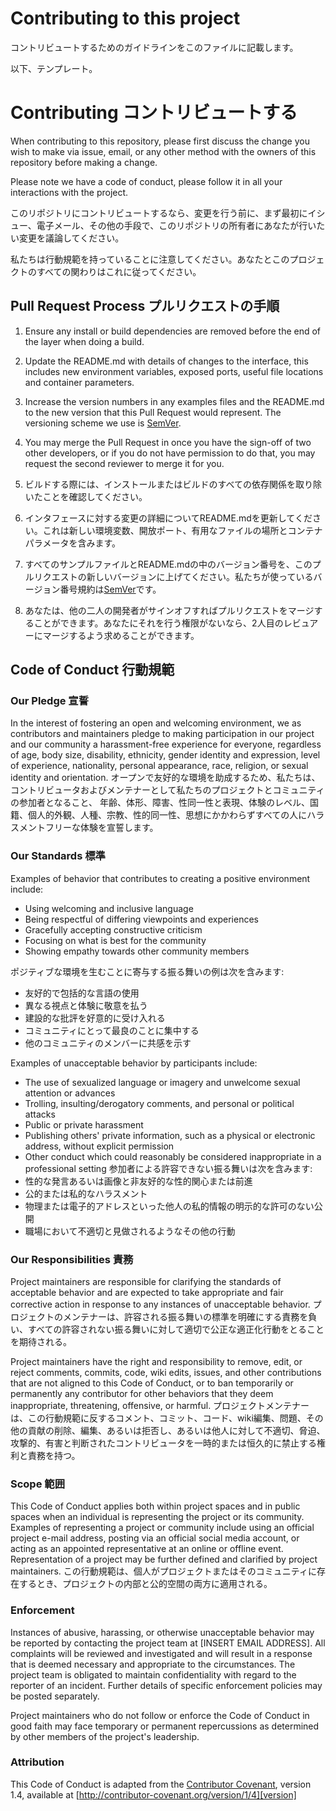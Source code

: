 # Contributing to this project

コントリビュートするためのガイドラインをこのファイルに記載します。



以下、テンプレート。

# Contributing コントリビュートする

When contributing to this repository, please first discuss the change you wish to make via issue,
email, or any other method with the owners of this repository before making a change. 

Please note we have a code of conduct, please follow it in all your interactions with the project.

このリポジトリにコントリビュートするなら、変更を行う前に、まず最初にイシュー、電子メール、その他の手段で、このリポジトリの所有者にあなたが行いたい変更を議論してください。

私たちは行動規範を持っていることに注意してください。あなたとこのプロジェクトのすべての関わりはこれに従ってください。

## Pull Request Process プルリクエストの手順

1. Ensure any install or build dependencies are removed before the end of the layer when doing a 
   build.
2. Update the README.md with details of changes to the interface, this includes new environment 
   variables, exposed ports, useful file locations and container parameters.
3. Increase the version numbers in any examples files and the README.md to the new version that this
   Pull Request would represent. The versioning scheme we use is [SemVer](http://semver.org/).
4. You may merge the Pull Request in once you have the sign-off of two other developers, or if you 
   do not have permission to do that, you may request the second reviewer to merge it for you.

1. ビルドする際には、インストールまたはビルドのすべての依存関係を取り除いたことを確認してください。
2. インタフェースに対する変更の詳細についてREADME.mdを更新してください。これは新しい環境変数、開放ポート、有用なファイルの場所とコンテナパラメータを含みます。
3. すべてのサンプルファイルとREADME.mdの中のバージョン番号を、このプルリクエストの新しいバージョンに上げてください。私たちが使っているバージョン番号規約は[SemVer](http://semver.org/)です。
4. あなたは、他の二人の開発者がサインオフすればプルリクエストをマージすることができます。あなたにそれを行う権限がないなら、2人目のレビュアーにマージするよう求めることができます。

## Code of Conduct 行動規範

### Our Pledge 宣誓

In the interest of fostering an open and welcoming environment, we as
contributors and maintainers pledge to making participation in our project and
our community a harassment-free experience for everyone, regardless of age, body
size, disability, ethnicity, gender identity and expression, level of experience,
nationality, personal appearance, race, religion, or sexual identity and
orientation.
オープンで友好的な環境を助成するため、私たちは、コントリビュータおよびメンテナーとして私たちのプロジェクトとコミュニティの参加者となること、
年齢、体形、障害、性同一性と表現、体験のレベル、国籍、個人的外観、人種、宗教、性的同一性、思想にかかわらずすべての人にハラスメントフリーな体験を宣誓します。

### Our Standards 標準

Examples of behavior that contributes to creating a positive environment
include:

* Using welcoming and inclusive language
* Being respectful of differing viewpoints and experiences
* Gracefully accepting constructive criticism
* Focusing on what is best for the community
* Showing empathy towards other community members

ポジティブな環境を生むことに寄与する振る舞いの例は次を含みます:
* 友好的で包括的な言語の使用
* 異なる視点と体験に敬意を払う
* 建設的な批評を好意的に受け入れる
* コミュニティにとって最良のことに集中する
* 他のコミュニティのメンバーに共感を示す

Examples of unacceptable behavior by participants include:

* The use of sexualized language or imagery and unwelcome sexual attention or
advances
* Trolling, insulting/derogatory comments, and personal or political attacks
* Public or private harassment
* Publishing others' private information, such as a physical or electronic
  address, without explicit permission
* Other conduct which could reasonably be considered inappropriate in a
  professional setting
参加者による許容できない振る舞いは次を含みます:
* 性的な発言あるいは画像と非友好的な性的関心または前進
* 公的または私的なハラスメント
* 物理または電子的アドレスといった他人の私的情報の明示的な許可のない公開
* 職場において不適切と見做されるようなその他の行動

### Our Responsibilities 責務

Project maintainers are responsible for clarifying the standards of acceptable
behavior and are expected to take appropriate and fair corrective action in
response to any instances of unacceptable behavior.
プロジェクトのメンテナーは、許容される振る舞いの標準を明確にする責務を負い、すべての許容されない振る舞いに対して適切で公正な適正化行動をとることを期待される。

Project maintainers have the right and responsibility to remove, edit, or
reject comments, commits, code, wiki edits, issues, and other contributions
that are not aligned to this Code of Conduct, or to ban temporarily or
permanently any contributor for other behaviors that they deem inappropriate,
threatening, offensive, or harmful.
プロジェクトメンテナーは、この行動規範に反するコメント、コミット、コード、wiki編集、問題、その他の貢献の削除、編集、あるいは拒否し、あるいは他人に対して不適切、脅迫、攻撃的、有害と判断されたコントリビュータを一時的または恒久的に禁止する権利と責務を持つ。

### Scope 範囲

This Code of Conduct applies both within project spaces and in public spaces
when an individual is representing the project or its community. Examples of
representing a project or community include using an official project e-mail
address, posting via an official social media account, or acting as an appointed
representative at an online or offline event. Representation of a project may be
further defined and clarified by project maintainers.
この行動規範は、個人がプロジェクトまたはそのコミュニティに存在するとき、プロジェクトの内部と公的空間の両方に適用される。

### Enforcement

Instances of abusive, harassing, or otherwise unacceptable behavior may be
reported by contacting the project team at [INSERT EMAIL ADDRESS]. All
complaints will be reviewed and investigated and will result in a response that
is deemed necessary and appropriate to the circumstances. The project team is
obligated to maintain confidentiality with regard to the reporter of an incident.
Further details of specific enforcement policies may be posted separately.

Project maintainers who do not follow or enforce the Code of Conduct in good
faith may face temporary or permanent repercussions as determined by other
members of the project's leadership.

### Attribution

This Code of Conduct is adapted from the [Contributor Covenant][homepage], version 1.4,
available at [http://contributor-covenant.org/version/1/4][version]

[homepage]: http://contributor-covenant.org
[version]: http://contributor-covenant.org/version/1/4/
